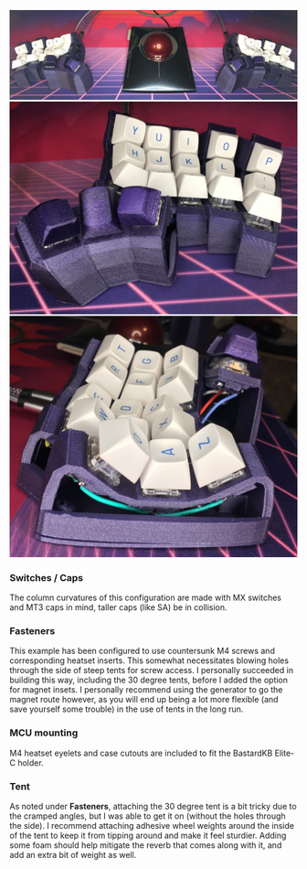 ![Splaytyl - Both Halves](images/splaytyl_both.jpeg)
![Splaytyl - Front](images/splaytyl_front.jpeg)
![Splaytyl - Side](images/splaytyl_side.jpeg)

### Switches / Caps
The column curvatures of this configuration are made with MX switches and MT3
caps in mind, taller caps (like SA) be in collision.

### Fasteners
This example has been configured to use countersunk M4 screws and corresponding
heatset inserts. This somewhat necessitates blowing holes through the side of
steep tents for screw access. I personally succeeded in building this way,
including the 30 degree tents, before I added the option for magnet insets. I
personally recommend using the generator to go the magnet route however, as you
will end up being a lot more flexible (and save yourself some trouble) in the
use of tents in the long run.

### MCU mounting
M4 heatset eyelets and case cutouts are included to fit the BastardKB Elite-C
holder.

### Tent
As noted under **Fasteners**, attaching the 30 degree tent is a bit tricky due
to the cramped angles, but I was able to get it on (without the holes through
the side). I recommend attaching adhesive wheel weights around the inside of the
tent to keep it from tipping around and make it feel sturdier. Adding some foam
should help mitigate the reverb that comes along with it, and add an extra bit
of weight as well.
